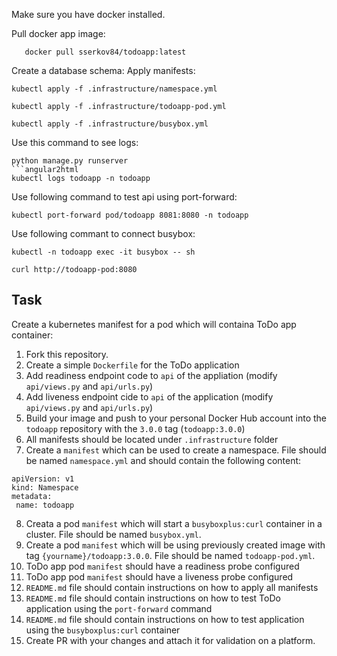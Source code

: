 Make sure you have docker installed.

Pull docker app image:

```angular2html
   docker pull sserkov84/todoapp:latest
```

Create a database schema:
Apply manifests:

```angular2html
kubectl apply -f .infrastructure/namespace.yml
```
```
kubectl apply -f .infrastructure/todoapp-pod.yml
```
```
kubectl apply -f .infrastructure/busybox.yml
```

Use this command to see logs:
```
python manage.py runserver
```angular2html
kubectl logs todoapp -n todoapp
```

Use following command to test api using port-forward:
```angular2html
kubectl port-forward pod/todoapp 8081:8080 -n todoapp
```
 Use following commant to connect busybox:
```angular2html
kubectl -n todoapp exec -it busybox -- sh
```
```angular2html
curl http://todoapp-pod:8080
```

## Task

Create a kubernetes manifest for a pod which will containa ToDo app container:

1. Fork this repository.
1. Create a simple `Dockerfile` for the ToDo application
7. Add readiness endpoint code to `api` of the appliation (modify `api/views.py` and `api/urls.py`)
1. Add liveness endpoint cide to `api` of the application (modify `api/views.py` and `api/urls.py`)
1. Build your image and push to your personal Docker Hub account into the `todoapp` repository with the `3.0.0` tag (`todoapp:3.0.0`)
1. All manifests should be located under `.infrastructure` folder
1. Create a `manifest` which can be used to create a namespace. File should be named `namespace.yml` and should contain the following content:
```
apiVersion: v1
kind: Namespace
metadata:
 name: todoapp
```
8. Creata a pod `manifest` which will start a `busyboxplus:curl` container in a cluster. File should be named `busybox.yml`.
1. Create a pod `manifest` which will be using previously created image with tag `{yourname}/todoapp:3.0.0`. File should be named `todoapp-pod.yml`.
1. ToDo app pod `manifest` should have a readiness probe configured
1. ToDo app pod `manifest` should have a liveness probe configured
1. `README.md` file should contain instructions on how to apply all manifests
1. `README.md` file should contain instructions on how to test ToDo application using the `port-forward` command
1. `README.md` file should contain instructions on how to test application using the
`busyboxplus:curl` container
1. Create PR with your changes and attach it for validation on a platform.

